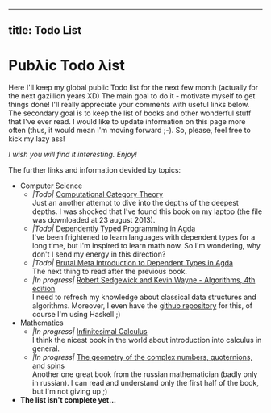 --------------------
title: Todo List
--------------------

# Pub&lambda;ic Todo &lambda;ist

Here I'll keep my global public Todo list for the next few month (actually for the next gazillion years XD)
The main goal to do it - motivate myself to get things done! I'll really appreciate your comments with useful links below.
The secondary goal is to keep the list of books and other wonderful stuff that I've ever read.
I would like to update information on this page more often (thus, it would mean I'm moving forward ;-). So, please, feel free to kick my lazy ass!

*I wish you will find it interesting. Enjoy!*

The further links and information devided by topics:

- Computer Science
    - *|Todo|* [Computational Category Theory](http://www.cs.man.ac.uk/~david/categories/book/book.pdf)  
      Just an another attempt to dive into the depths of the deepest depths.
      I was shocked that I've found this book on my laptop (the file was downloaded at 23 august 2013).
    - *|Todo|* [Dependently Typed Programming in Agda](http://www.cse.chalmers.se/~ulfn/papers/afp08/tutorial.pdf)  
      I've been frightened to learn languages with dependent types for a long time, but I'm inspired to learn math now.
      So I'm wondering, why don't I send my energy in this direction?
    - *|Todo|* [Brutal Meta Introduction to Dependent Types in Agda](http://oxij.org/note/BrutalDepTypes/)  
      The next thing to read after the previous book.
    - *|In progress|* [Robert Sedgewick and Kevin Wayne - Algorithms, 4th edition](http://algs4.cs.princeton.edu/home/)  
      I need to refresh my knowledge about classical data structures and algorithms. Moreover, I even have the [github repository](https://github.com/grouzen/coursera-algorithms) for this, of course I'm using Haskell ;)
- Mathematics
    - *|In progress|* [Infinitesimal Calculus](http://www.amazon.com/Infinitesimal-Calculus-Dover-Books-Mathematics/dp/0486428869)  
    I think the nicest book in the world about introduction into calculus in general.
    - *|In progress|* [The geometry of the complex numbers, quoternions, and spins](http://www.mccme.ru/free-books/izdano/2002/VIA-kvatern.pdf)  
    Another one great book from the russian mathematician (badly only in russian). I can read and understand only the first half of the book, but I'm not giving up ;)
- **The list isn't complete yet...**
